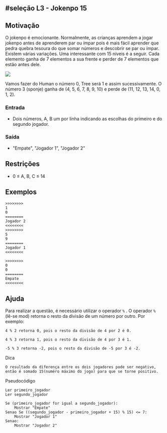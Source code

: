## #seleção L3 - Jokenpo 15


## Motivação

O jokenpo é emocionante. Normalmente, as crianças aprendem a jogar jokenpo antes de aprenderem par ou ímpar pois é mais fácil aprender que pedra quebra tesoura do que somar números e descobrir se par ou ímpar. Existem várias variações. Uma interessante com 15 níveis é a seguir. Cada elemento ganha de 7 elementos a sua frente e perder de 7 elementos que estão antes dele.

![](__capa.jpg)

Vamos fazer do Human o número 0, Tree será 1 e assim sucessivamente. O número 3 (sponje) ganha de (4, 5, 6, 7, 8, 9, 10) e perde de (11, 12, 13, 14, 0, 1, 2).

### Entrada

- Dois números, A, B um por linha indicando as escolhas do primeiro e do segundo jogador.

### Saída

- "Empate", "Jogador 1", "Jogador 2"

## Restrições

* 0 ≤ A, B, C ≤ 14

## Exemplos

```
>>>>>>>>
1
0
========
Jogador 2
<<<<<<<<
>>>>>>>>
5
9
========
Jogador 1
<<<<<<<<

>>>>>>>>
0
0
========
Empate
<<<<<<<<
```

## Ajuda

Para realizar a questão, é necessário utilizar o operador `%` . O operador `%` (lê-se mod) retorna o resto da divisão de um número por outro. Por exemplo:

```
4 % 2 retorna 0, pois o resto da divisão de 4 por 2 é 0.

4 % 3 retorna 1, pois o resto da divisão de 4 por 3 é 1.

-5 % 3 retorna -2, pois o resto da divisão de -5 por 3 é -2.
```

Dica
```
O resultado da diferença entre os dois jogadores pode ser negativo, então é somado 15(numéro máximo do jogo) para que se torne positivo.
```

Pseudocódigo

```
Ler primeiro_jogador
Ler segundo_jogador

Se (primeiro_jogador for igual a segundo_jogador):
    Mostrar "Empate"
Senao Se ((segundo_jogador - primeiro_jogador + 15) % 15) <= 7:
    Mostrar "Jogador 1"
Senao:
    Mostrar "Jogador 2"
```

